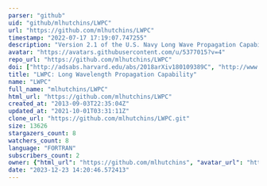 ```yaml
---
parser: "github"
uid: "github/mlhutchins/LWPC"
url: "https://github.com/mlhutchins/LWPC"
timestamp: "2022-07-17 17:19:07.747255"
description: "Version 2.1 of the U.S. Navy Long Wave Propagation Capability code with alterations for running as a MATLAB function. The altered version has most warning and error reporting removed."
avatar: "https://avatars.githubusercontent.com/u/5377015?v=4"
repo_url: "https://github.com/mlhutchins/LWPC"
doi: ["http://adsabs.harvard.edu/abs/2018arXiv180109389C", "http://www.dtic.mil/get-tr-doc/pdf?AD=ADA350375", "https://ui.adsabs.harvard.edu/abs/2018ascl.soft03012U/abstract"]
title: "LWPC: Long Wavelength Propagation Capability"
name: "LWPC"
full_name: "mlhutchins/LWPC"
html_url: "https://github.com/mlhutchins/LWPC"
created_at: "2013-09-03T22:35:04Z"
updated_at: "2021-10-01T03:31:11Z"
clone_url: "https://github.com/mlhutchins/LWPC.git"
size: 13626
stargazers_count: 8
watchers_count: 8
language: "FORTRAN"
subscribers_count: 2
owner: {"html_url": "https://github.com/mlhutchins", "avatar_url": "https://avatars.githubusercontent.com/u/5377015?v=4", "login": "mlhutchins", "type": "User"}
date: "2023-12-23 14:20:46.572413"
---
```

